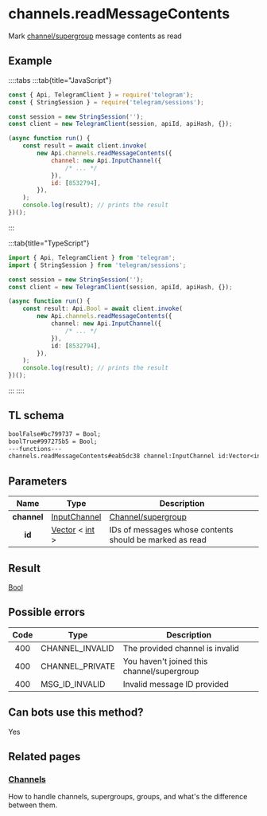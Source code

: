 # channels.readMessageContents

Mark [channel/supergroup](https://core.telegram.org/api/channel) message contents as read

## Example

::::tabs
:::tab{title="JavaScript"}

```js
const { Api, TelegramClient } = require('telegram');
const { StringSession } = require('telegram/sessions');

const session = new StringSession('');
const client = new TelegramClient(session, apiId, apiHash, {});

(async function run() {
    const result = await client.invoke(
        new Api.channels.readMessageContents({
            channel: new Api.InputChannel({
                /* ... */
            }),
            id: [8532794],
        }),
    );
    console.log(result); // prints the result
})();
```

:::

:::tab{title="TypeScript"}

```ts
import { Api, TelegramClient } from 'telegram';
import { StringSession } from 'telegram/sessions';

const session = new StringSession('');
const client = new TelegramClient(session, apiId, apiHash, {});

(async function run() {
    const result: Api.Bool = await client.invoke(
        new Api.channels.readMessageContents({
            channel: new Api.InputChannel({
                /* ... */
            }),
            id: [8532794],
        }),
    );
    console.log(result); // prints the result
})();
```

:::
::::

## TL schema

```txt
boolFalse#bc799737 = Bool;
boolTrue#997275b5 = Bool;
---functions---
channels.readMessageContents#eab5dc38 channel:InputChannel id:Vector<int> = Bool;
```

## Parameters

|    Name     | Type                                                                                              | Description                                                 |
| :---------: | ------------------------------------------------------------------------------------------------- | ----------------------------------------------------------- |
| **channel** | [InputChannel](https://core.telegram.org/type/InputChannel)                                       | [Channel/supergroup](https://core.telegram.org/api/channel) |
|   **id**    | [Vector](https://core.telegram.org/type/Vector%20t) < [int](https://core.telegram.org/type/int) > | IDs of messages whose contents should be marked as read     |

## Result

[Bool](https://core.telegram.org/type/Bool)

## Possible errors

| Code | Type            | Description                                |
| :--: | --------------- | ------------------------------------------ |
| 400  | CHANNEL_INVALID | The provided channel is invalid            |
| 400  | CHANNEL_PRIVATE | You haven't joined this channel/supergroup |
| 400  | MSG_ID_INVALID  | Invalid message ID provided                |

## Can bots use this method?

Yes

## Related pages

### [Channels](https://core.telegram.org/api/channel)

How to handle channels, supergroups, groups, and what's the difference between them.

